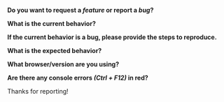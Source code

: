 **Do you want to request a *feature* or report a *bug*?**

**What is the current behavior?**

**If the current behavior is a bug, please provide the steps to reproduce.**

**What is the expected behavior?**

**What browser/version are you using?**

**Are there any console errors *(Ctrl + F12)* in red?**

Thanks for reporting!
